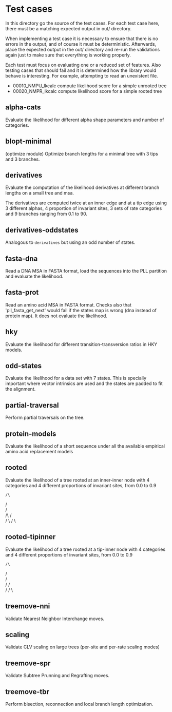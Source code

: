 # Test cases

In this directory go the source of the test cases. For each test case here,
there must be a matching expected output in out/ directory.

When implementing a test case it is necessary to ensure that there is no
errors in the output, and of course it must be deterministic. Afterwards,
place the expected output in the out/ directory and re-run the validations
again just to make sure that everything is working properly.

Each test must focus on evaluating one or a reduced set of features. Also
testing cases that should fail and it is determined how the library would
behave is interesting. For example, attempting to read an unexistent file.

* 00010_NMPU_lkcalc compute likelihood score for a simple unrooted tree
* 00020_NMPR_lkcalc compute likelihood score for a simple rooted tree

## alpha-cats

Evaluate the likelihood for different alpha shape parameters and number of
categories.

## blopt-minimal

(optimize module) Optimize branch lengths for a minimal tree with 3 tips and
3 branches.

## derivatives

Evaluate the computation of the likelihood derivatives at different branch 
lengths on a small tree and msa.

The derivatives are computed twice at an inner edge and at a tip edge using 3 
different alphas, 4 proportion of invariant sites, 3 sets of rate categories 
and 9 branches ranging from 0.1 to 90.

## derivatives-oddstates

Analogous to `derivatives` but using an odd number of states.

## fasta-dna

Read a DNA MSA in FASTA format, load the sequences into the PLL partition 
and evaluate the likelihood.

## fasta-prot

Read an amino acid MSA in FASTA format. Checks also that 'pll_fasta_get_next' 
would fail if the states map is wrong (dna instead of protein map). It does
not evaluate the likelihood.

## hky

Evaluate the likelihood for different transition-transversion ratios in
HKY models.

## odd-states

Evaluate the likelihood for a data set with 7 states. This is specially
important where vector intrinsics are used and the states are padded to fit
the alignment.

## partial-traversal

Perform partial traversals on the tree.

## protein-models

Evaluate the likelihood of a short sequence under all the available empirical 
amino acid replacement models

## rooted

Evaluate the likelihood of a tree rooted at an inner-inner node with 
4 categories and 4 different proportions of invariant sites, from 0.0 to 0.9

    /\
   /  \
  /    \
 /\    /\
/  \  /  \

## rooted-tipinner

Evaluate the likelihood of a tree rooted at a tip-inner node with 4 categories 
and 4 different proportions of invariant sites, from 0.0 to 0.9

    /\
   /  \
  /    \
 /     /\
/     /  \

## treemove-nni

Validate Nearest Neighbor Interchange moves.

## scaling

Validate CLV scaling on large trees (per-site and per-rate scaling modes)

## treemove-spr

Validate Subtree Prunning and Regrafting moves.

## treemove-tbr

Perform bisection, reconnection and local branch length optimization.

